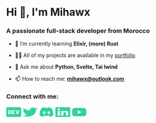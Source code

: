 # Hi 👋, I'm Mihawx

### A passionate full-stack developer from Morocco

- 🌱 I’m currently learning **Elixir, (more) Rust**

- 👨‍💻 All of my projects are available in my [portfolio](mihawx.github.io)

- 💬 Ask me about **Python, Svelte, Tai lwind**

- 📫 How to reach me: **mihawx@outlook.com**

### Connect with me:
<a href="https://dev.to/mihawx" target="blank"><img align="center" src="./icons/dev.svg" alt="mihawx" height="30" width="40" /></a>
<a href="https://twitter.com/m1hawx" target="blank"><img align="center" src="./icons/twitter.svg" alt="m1hawx" height="30" width="40" /></a>
<a href="https://discord.gg/SZgGfRXcCQ" target="blank"><img align="center" src="./icons/discord.svg" alt="mihawx" height="30" width="40" /></a>
<a href="https://www.linkedin/in/mihawx" target="blank"><img align="center" src="./icons/linkedin.svg" alt="mihawx" height="30" width="40" /></a>
<a href="https://www.youtube.com/@Mihawx" target="blank"><img align="center" src="./icons/youtube.svg" alt="miwahx" height="30" width="40" /></a>